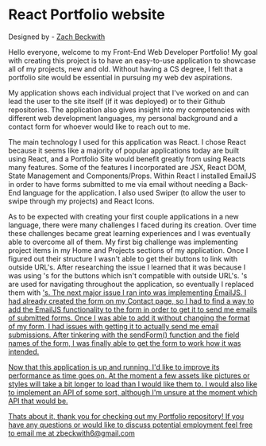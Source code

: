 # React Portfolio website

Designed by - [Zach Beckwith](https://github.com/ZBeckwith6)

Hello everyone, welcome to my Front-End Web Developer Portfolio! My goal with creating this project is to have an easy-to-use application to showcase all of my projects, new and old. Without having a CS degree, I felt that a portfolio site would be essential in pursuing my web dev aspirations.

My application shows each individual project that I've worked on and can lead the user to the site itself (if it was deployed) or to their Github repositories. The application also gives insight into my competencies with different web development languages, my personal background and a contact form for whoever would like to reach out to me.

The main technology I used for this application was React. I chose React because it seems like a majority of popular applications today are built using React, and a Portfolio Site would benefit greatly from using Reacts many features. Some of the features I incorporated are JSX, React DOM, State Management and Components/Props. Within React I installed EmailJS in order to have forms submitted to me via email without needing a Back-End language for the application. I also used Swiper (to allow the user to swipe through my projects) and React Icons.

As to be expected with creating your first couple applications in a new language, there were many challenges I faced during its creation. Over time these challenges became great learning experiences and I was eventually able to overcome all of them. My first big challenge was implementing project items in my Home and Projects sections of my application. Once I figured out their structure I wasn't able to get their buttons to link with outside URL's. After researching the issue I learned that it was because I was using <Link>'s for the buttons which isn't compatible with outside URL's. <Link>'s are used for navigating throughout the application, so eventually I replaced them with <a href>'s. The next major issue I ran into was implementing EmailJS. I had already created the form on my Contact page, so I had to find a way to add the EmailJS functionality to the form in order to get it to send me emails of submitted forms. Once I was able to add it without changing the format of my form, I had issues with getting it to actually send me email submissions. After tinkering with the sendForm() function and the field names of the form, I was finally able to get the form to work how it was intended.

Now that this application is up and running, I'd like to improve its performance as time goes on. At the moment a few assets like pictures or styles will take a bit longer to load than I would like them to. I would also like to implement an API of some sort, although I'm unsure at the moment which API that would be.

Thats about it, thank you for checking out my Portfolio repository! If you have any questions or would like to discuss potential employment feel free to email me at zbeckwith6@gmail.com
